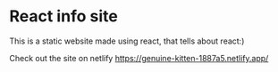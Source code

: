 # React info site

This is a static website made using react, that tells about react:)

Check out the site on netlify https://genuine-kitten-1887a5.netlify.app/
